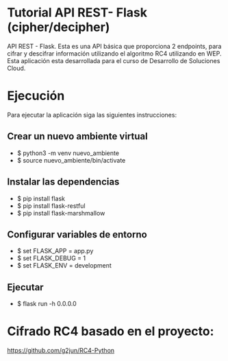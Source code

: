 # Tutorial API REST- Flask (cipher/decipher)
API REST - Flask. Esta es una API básica que proporciona 2 endpoints, para cifrar y descifrar información utilizando el algoritmo RC4 utilizando en WEP. Esta aplicación esta desarrollada para el curso de Desarrollo de Soluciones Cloud. 

# Ejecución 
Para ejecutar la aplicación siga las siguientes instrucciones: 

## Crear un nuevo ambiente virtual
* $ python3 -m venv nuevo_ambiente
* $ source nuevo_ambiente/bin/activate

## Instalar las dependencias
* $ pip install flask 
* $ pip install flask-restful 
* $ pip install flask-marshmallow

## Configurar variables de entorno
* $ set FLASK_APP = app.py
* $ set FLASK_DEBUG = 1
* $ set FLASK_ENV = development

## Ejecutar
* $ flask run -h 0.0.0.0

# Cifrado RC4 basado en el proyecto:
https://github.com/g2jun/RC4-Python
